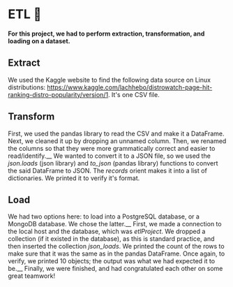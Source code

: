 # ETL 🚀
**For this project, we had to perform extraction, transformation, and loading on a dataset.**
## Extract
We used the Kaggle website to find the following data source on Linux distributions: https://www.kaggle.com/lachhebo/distrowatch-page-hit-ranking-distro-popularity/version/1. It's one CSV file.

## Transform
First, we used the pandas library to read the CSV and make it a DataFrame. Next, we cleaned it up by dropping an unnamed column. Then, we renamed the columns so that they were more grammatically correct and easier to read/identify.__ We wanted to convert it to a JSON file, so we used the *json.loads* (json library) and *to_json* (pandas library) functions to convert the said DataFrame to JSON. The *records* orient makes it into a list of dictionaries. We printed it to verify it's format.

## Load
We had two options here: to load into a PostgreSQL database, or a MongoDB database. We chose the latter.__
First, we made a connection to the local host and the database, which was *etlProject*. We dropped a collection (if it existed in the database), as this is standard practice, and then inserted the collection *json_loads*. We printed the count of the rows to make sure that it was the same as in the pandas DataFrame. Once again, to verify, we printed 10 objects; the output was what we had expected it to be.__ 
Finally, we were finished, and had congratulated each other on some great teamwork!
